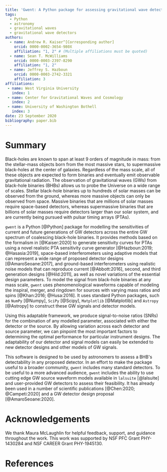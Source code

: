 ```yaml
---
title: 'Gwent: A Python package for assessing gravitational wave detector designs'
tags:
  - Python
  - astronomy
  - gravitational waves
  - gravitational wave detectors
authors:
  - name: Andrew R. Kaiser^[Corresponding author]
    orcid: 0000-0002-3654-980X
    affiliation: "1, 2" # (Multiple affiliations must be quoted)
  - name: Sean T. McWilliams
    orcid: 0000-0003-2397-8290
    affiliation: "1, 2"
  - name: Jeffrey S. Hazboun
    orcid: 0000-0003-2742-3321
    affiliation: 3
affiliations:
 - name: West Virginia University
   index: 1
 - name: Center for Gravitational Waves and Cosmology
   index: 2
 - name: University of Washington Bothell
   index: 3
date: 23 September 2020
bibliography: paper.bib
---
```


# Summary

Black-holes are known to span at least 9 orders of magnitude in  mass: 
from the stellar-mass objects born from the most massive stars,
to supermassive black-holes at the center of galaxies. 
Regardless of the mass scale, all of these objects are expected to form 
binaries and eventually emit observable gravitational radiation. 
The observation of gravitational waves (GWs) from black-hole binaries (BHBs) 
allows us to probe the Universe on a wide range of scales. 
Stellar black-hole binaries up to hundreds of solar masses can be observed
from the ground, whereas more massive objects can only be observed from space. 
Massive binaries that are millions of solar masses require space-based 
detectors, whereas supermassive binaries that are billions of solar masses 
require detectors larger than our solar system, and are currently being 
pursued with pulsar timing arrays (PTAs).

``gwent`` is a Python [@Python] package for modelling the sensitivities of 
current and future generations of GW detectors across the entire GW spectrum 
of coalescing black-hole binaries. 
It provides methods based on the formalism in [@Kaiser:2020] to generate 
sensitivity curves for PTAs using a novel realistic PTA sensitivity 
curve generator [@Hazboun:2019; @Hasasia:2019], space-based interferometers 
using adaptive models that can represent a wide range of proposed 
detector designs [@AmaroSeoane:2017], and ground-based interferometers 
using realistic noise models that can reproduce current [@Abbott:2016], 
second, and third generation designs [@Hild:2011], as well as novel 
variations of the essential design parameters. 
To model the signal from black-hole binaries at any mass scale, 
``gwent`` uses phenomenological waveforms capable of modeling the 
inspiral, merger, and ringdown for sources with varying 
mass ratios and spins [@Khan:2016; @Husa:2016]. 
It uses standard Python packages, such as ``NumPy`` [@Numpy], 
``SciPy`` [@Scipy], ``Matplotlib`` [@Matplotlib] and ``Astropy`` [@Astropy] to 
construct these GW signals and detector models.

Using this adaptable framework, we produce signal-to-noise ratios (SNRs) 
for the combination of any modelled parameter, associated with either the 
detector or the source. 
By allowing variation across each detector and source parameter, 
we can pinpoint the most important factors to determining the optimal 
performance for particular instrument designs. 
The adaptability of our detector and signal models can easily be 
extended to new detector designs and other models of GW signals.

This software is designed to be used by astronomers to assess a BHB's 
detectability in any proposed detector. 
In an effort to make the package useful to a broader community,
 ``gwent`` includes many standard detectors. 
To be useful to a more advanced audience, ``gwent`` includes the ability to use
cutting edge GW source waveform models available in ``lalsuite`` [@lalsuite] and
user-provided GW detectors to assess their feasibility. 
It has already been used in a number of scientific 
publications [@Chen:2020; @Campeti:2020] and a
GW detector design proposal [@AmaroSeoane:2020].

# Acknowledgements

We thank Maura McLaughlin for helpful feedback, support, 
and guidance throughout the work.
This work was supported by NSF PFC Grant PHY-1430284 
and NSF CAREER Grant PHY-1945130.

# References